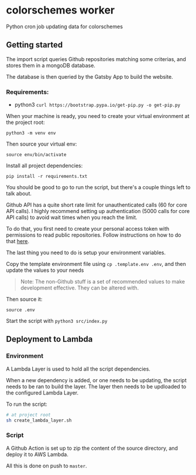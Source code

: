 # colorschemes worker

Python cron job updating data for colorschemes

## Getting started

The import script queries Github repositories matching some criterias, and stores them in a mongoDB database.

The database is then queried by the Gatsby App to build the website.

### Requirements:

- python3
  `curl https://bootstrap.pypa.io/get-pip.py -o get-pip.py`

When your machine is ready, you need to create your virtual environment at the project root:

```shell
python3 -m venv env
```

Then source your virtual env:

```shell
source env/bin/activate
```

Install all project dependencies:

```shell
pip install -r requirements.txt
```

You should be good to go to run the script, but there's a couple things left to talk about.

Github API has a quite short rate limit for unauthenticated calls (60 for core API calls).
I highly recommend setting up authentication (5000 calls for core API calls) to avoid wait times when you reach the limit.

To do that, you first need to create your personal access token with permissions to read public repositories. Follow instructions on how to do that [here](https://help.github.com/en/github/authenticating-to-github/creating-a-personal-access-token-for-the-command-line).

The last thing you need to do is setup your environment variables.

Copy the template environment file using `cp .template.env .env`, and then update the values to your needs

> Note: The non-Github stuff is a set of recommended values to make development effective. They can be altered with.

Then source it:

```shell
source .env
```

Start the script with `python3 src/index.py`

## Deployment to Lambda

### Environment

A Lambda Layer is used to hold all the script dependencies.

When a new dependency is added, or one needs to be updating, the script needs to be ran to build the layer.
The layer then needs to be updloaded to the configured Lambda Layer.

To run the script:

```bash
# at project root
sh create_lambda_layer.sh
```

### Script

A Github Action is set up to zip the content of the source directory, and deploy it to AWS Lambda.

All this is done on push to `master`.
